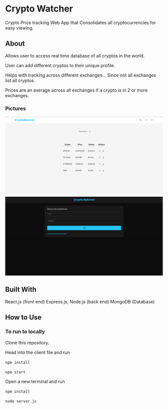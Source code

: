 # Crypto Watcher
Crypto Price tracking Web App that
Consolidates all cryptocurrencies for easy viewing.



## About

Allows user to access real time database of all cryptos in the world.

User can add different cryptos to their unique profile.

Helps with tracking across different exchanges... Since not all exchanges list all cryptos.

Prices are an average across all exchanges if a crypto is in 2 or more exchanges.

### Pictures

![Light Mode](light.png)
![Dark Mode](dark.png)

## Built With

React.js (front end)
Express.js, Node.js (back end)
MongoDB (Database)

## How to Use

### To run to locally

Clone this repository.

Head into the client file and run

```npm install```

```npm start```

Open a new terminal and run 

```npm install```

```node server.js```



